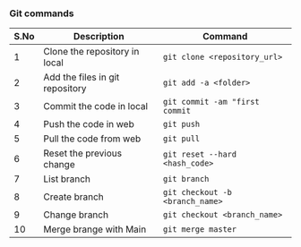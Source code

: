 
 ### Git commands

| S.No | Description                     | Command                         |
|------|---------------------------------|---------------------------------|
| 1    | Clone the repository in local   | `git clone <repository_url> `   |
| 2    | Add the files in git repository | `git add -a <folder>`           |
| 3    | Commit the code in local        | `git commit -am "first commit`  |
| 4    | Push the code in web            | `git push`                      |
| 5    | Pull the code from web          | `git pull`                      |
| 6    | Reset the previous change       | `git reset --hard <hash_code>`  |
| 7    | List branch                     | `git branch`                    |
| 8    | Create branch                   | `git checkout -b <branch_name>` |
| 9    | Change branch                   | `git checkout <branch_name>`    |
| 10   | Merge brange with Main          | `git merge master`              |

